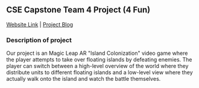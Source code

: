 ## CSE Capstone Team 4 Project (4 Fun) 

[Website Link](https://cse-vr-capstone-team-4.github.io/4-Fun/) |
[Project Blog](https://cse-vr-capstone-team-4.github.io/Island-Warfare/)

### Description of project

Our project is an Magic Leap AR "Island Colonization" video game where the player attempts to take over floating islands by defeating enemies. The player can switch between a high-level overview of the world where they distribute units to different floating islands and a low-level view where they actually walk onto the island and watch the battle themselves.
